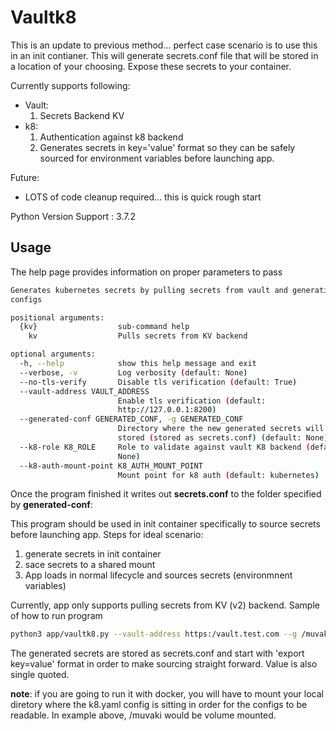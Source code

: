 # Vaultk8

This is an update to previous method... perfect case scenario is to use this in an init contianer. This will generate secrets.conf file that will be stored in a location of your choosing. Expose these secrets to your container.


Currently supports following:
- Vault:
    1. Secrets Backend KV
- k8:
    1. Authentication against k8 backend
    2. Generates secrets in key='value' format so they can be safely sourced for environment variables before launching app.

Future:
- LOTS of code cleanup required... this is quick rough start

Python Version Support : 3.7.2

## Usage

The help page provides information on proper parameters to pass
```sh                                                 
Generates kubernetes secrets by pulling secrets from vault and generating k8
configs

positional arguments:
  {kv}                  sub-command help
    kv                  Pulls secrets from KV backend

optional arguments:
  -h, --help            show this help message and exit
  --verbose, -v         Log verbosity (default: None)
  --no-tls-verify       Disable tls verification (default: True)
  --vault-address VAULT_ADDRESS
                        Enable tls verification (default:
                        http://127.0.0.1:8200)
  --generated-conf GENERATED_CONF, -g GENERATED_CONF
                        Directory where the new generated secrets will be
                        stored (stored as secrets.conf) (default: None)
  --k8-role K8_ROLE     Role to validate against vault K8 backend (default:
                        None)
  --k8-auth-mount-point K8_AUTH_MOUNT_POINT
                        Mount point for k8 auth (default: kubernetes)
```

Once the program finished it writes out **secrets.conf** to the folder specified by **generated-conf**:

This program should be used in init container specifically to source secrets before launching app. Steps for ideal scenario:
1. generate secrets in init container
2. sace secrets to a shared mount
3. App loads in normal lifecycle and sources secrets (environmnent variables)

Currently, app only supports pulling secrets from KV (v2) backend. Sample of how to run program

```sh
python3 app/vaultk8.py --vault-address https:/vault.test.com --g /muvaki --k8-role qa-app --k8-auth-mount-point qa kv qa/app
```

The generated secrets are stored as secrets.conf and start with 'export key=value' format in order to make sourcing straight forward. Value is also single quoted.

**note**: if you are going to run it with docker, you will have to mount your local diretory where the k8.yaml config is sitting in order for the configs to be readable. In example above, /muvaki would be volume mounted.